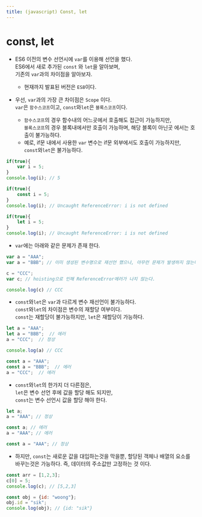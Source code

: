 ```yaml
---
title: (javascript) Const, let
---
```


const, let
===

* ES6 이전의 변수 선언시에 `var`를 이용해 선언을 했다.<br/>
ES6에서 새로 추가된 `const` 와 `let`을 알아보며,<br/>
기존의 `var`과의 차이점을 알아보자.
  * 현재까지 발표된 버전은 `ES8`이다.

* 우선, `var`과의 가장 큰 차이점은 `Scope` 이다.<br/>
`var`은 `함수스코프`이고, `const`와`let`은 `블록스코프`이다.
  * `함수스코프`의 경우 함수내의 어느곳에서 호출해도 접근이 가능하지만,<br/>
  `블록스코프`의 경우 블록내에서만 호출이 가능하며, 해당 블록이 아닌곳 에서는 호출이 불가능하다.
  * 예로, if문 내에서 사용한 `var` 변수는 if문 외부에서도 호출이 가능하지만, `const`와`let`은 불가능하다.

```javascript
if(true){
    var i = 5;
}
console.log(i); // 5
```
```javascript
if(true){
    const i = 5;
}
console.log(i); // Uncaught ReferenceError: i is not defined
```
```javascript
if(true){
    let i = 5;
}
console.log(i); // Uncaught ReferenceError: i is not defined
```

* `var`에는 아래와 같은 문제가 존재 한다.

```javascript
var a = "AAA";
var a = "BBB"; // 이미 생성된 변수명으로 재선언 했으나, 아무런 문제가 발생하지 않는다.

c = "CCC";
var c; // hoisting으로 인해 ReferenceError에러가 나지 않는다.

console.log(c) // CCC
```

* `const`와`let`은 `var`과 다르게 변수 재선언이 불가능하다.<br/>
`const`와`let`의 차이점은 변수의 재할당 여부이다.<br/>
`const`는 재할당이 불가능하지만, `let`은 재할당이 가능하다.

```javascript
let a = "AAA";
let a = "BBB";  // 에러
a = "CCC";  // 정상

console.log(a) // CCC
```
```javascript
const a = "AAA";
const a = "BBB";  // 에러
a = "CCC";  // 에러
```

* `const`와`let`의 한가지 더 다른점은,<br/>
`let`은 변수 선언 후에 값을 할당 해도 되지만,<br/>
`const`는 변수 선언시 값을 할당 해야 한다.

```javascript
let a;
a = "AAA"; // 정상
```
```javascript
const a; // 에러
a = "AAA"; // 에러

const a = "AAA"; // 정상
```

* 하지만, `const`는 새로운 값을 대입하는것을 막을뿐, 할당된 객체나 배열의 요소를 바꾸는것은 가능하다. 즉, 데이터의 주소값만 고정하는 것 이다.

```javascript
const arr = [1,2,3];
c[0] = 5;
console.log(c); // [5,2,3]
```
```javascript
const obj = {id: "woong"};
obj.id = "sik";
console.log(obj); // {id: "sik"}
```